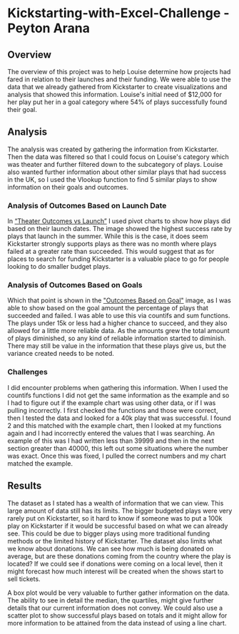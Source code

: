 # Kickstarting-with-Excel-Challenge - Peyton Arana

## Overview
The overview of this project was to help Louise determine how projects had fared in relation to their launches and their funding. We were able to use the data that we already gathered from Kickstarter to create visualizations and analysis that showed this information. Louise's initial need of $12,000 for her play put her in a goal category where 54% of plays successfully found their goal. 

## Analysis
The analysis was created by gathering the information from Kickstarter. Then the data was filtered so that I could focus on Louise's category which was theater and further filtered down to the subcategory of plays. Louise also wanted further information about other similar plays that had success in the UK, so I used the Vlookup function to find 5 similar plays to show information on their goals and outcomes.  

### Analysis of Outcomes Based on Launch Date
In [“Theater Outcomes vs Launch”](https://github.com/pbarana89/Kickstarting-with-Excel-Challenge/blob/1b95e8786a2bca33c0ddb6de8830ef51df2dd40c/Theater_Outcomes_vs_Launch.PNG) I used pivot charts to show how plays did based on their launch dates. The image showed the highest success rate by plays that launch in the summer. While this is the case, it does seem Kickstarter strongly supports plays as there was no month where plays failed at a greater rate than succeeded. This would suggest that as for places to search for funding Kickstarter is a valuable place to go for people looking to do smaller budget plays.

### Analysis of Outcomes Based on Goals
Which that point is shown in the ["Outcomes Based on Goal"](https://github.com/pbarana89/Kickstarting-with-Excel-Challenge/blob/e9b15736f0c4951c66419f142d7be120ebc7d2d1/Outcomes_vs_Goals.PNG) image, as I was able to show based on the goal amount the percentage of plays that succeeded and failed. I was able to use this via countifs and sum functions. The plays under 15k or less had a higher chance to succeed, and they also allowed for a little more reliable data. As the amounts grew the total amount of plays diminished, so any kind of reliable information started to diminish. There may still be value in the information that these plays give us, but the variance created needs to be noted.

### Challenges
I did encounter problems when gathering this information. When I used the countifs functions I did not get the same information as the example and so I had to figure out if the example chart was using other data, or if I was pulling incorrectly. I first checked the functions and those were correct, then I tested the data and looked for a 40k play that was successful. I found 2 and this matched with the example chart, then I looked at my functions again and I had incorrectly entered the values that I was searching. An example of this was I had written less than 39999 and then in the next section greater than 40000, this left out some situations where the number was exact. Once this was fixed, I pulled the correct numbers and my chart matched the example.      

## Results
The dataset as I stated has a wealth of information that we can view. This large amount of data still has its limits. The bigger budgeted plays were very rarely put on Kickstarter, so it hard to know if someone was to put a 100k play on Kickstarter if it would be successful based on what we can already see. This could be due to bigger plays using more traditional funding methods or the limited history of Kickstarter. The dataset also limits what we know about donations. We can see how much is being donated on average, but are these donations coming from the country where the play is located? If we could see if donations were coming on a local level, then it might forecast how much interest will be created when the shows start to sell tickets.

A box plot would be very valuable to further gather information on the data. The ability to see in detail the median, the quartiles, might give further details that our current information does not convey. We could also use a scatter plot to show successful plays based on totals and it might allow for more information to be attained from the data instead of using a line chart.


